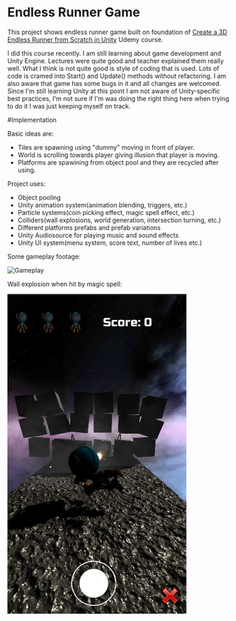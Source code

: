 # Endless Runner Game 

This project shows endless runner game built on foundation of [Create a 3D Endless Runner from Scratch in Unity](https://www.udemy.com/course/endlessrunner/) Udemy course.

I did this course recently. I am still learning about game development and Unity Engine. Lectures were quite good and teacher explained them really well. What I think is not quite good is style of coding that is used. Lots of code is cramed into Start() and Update() methods without refactoring.
I am also aware that game has some bugs in it and all changes are welcomed. Since I'm still learning Unity at this point I am not aware of Unity-specific best practices, I'm not sure if I'm was doing the right thing here when trying to do it I was just keeping myself on track. 

#Implementation 

Basic ideas are: 

 - Tiles are spawning using "dummy" moving in front of player. 
 - World is scrolling towards player giving illusion that player is moving.
 - Platforms are spawining from object pool and they are recycled after using.

Project uses:
 
  - Object pooling 
  - Unity animation system(animation blending, triggers, etc.)
  - Particle systems(coin picking effect, magic spell effect, etc.)
  - Colliders(wall explosions, world generation, intersection turning, etc.)
  - Different platforms prefabs and prefab variations 
  - Unity Audiosource for playing music and sound effects
  - Unity UI system(menu system, score text, number of lives etc.)

Some gameplay footage:

![Gameplay](https://github.com/filipmihaljcic/endless-runner-unity/blob/main/images/AstroRunnerGameplay.gif)


Wall explosion when hit by magic spell:

![Wall explosion](https://github.com/filipmihaljcic/endless-runner-unity/blob/main/images/AstroRunnerWallDestruction.jpg) 
  
